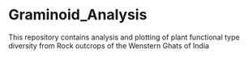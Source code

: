 # Graminoid_Analysis
This repository contains analysis and plotting of plant functional type diversity from Rock outcrops of the Wenstern Ghats of India
